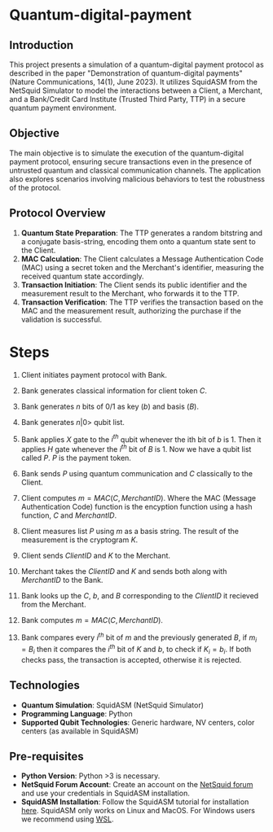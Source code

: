 # Quantum-digital-payment

## Introduction
This project presents a simulation of a quantum-digital payment protocol as described in the paper "Demonstration of quantum-digital payments" (Nature Communications, 14(1), June 2023). It utilizes SquidASM from the NetSquid Simulator to model the interactions between a Client, a Merchant, and a Bank/Credit Card Institute (Trusted Third Party, TTP) in a secure quantum payment environment.

## Objective
The main objective is to simulate the execution of the quantum-digital payment protocol, ensuring secure transactions even in the presence of untrusted quantum and classical communication channels. The application also explores scenarios involving malicious behaviors to test the robustness of the protocol.

## Protocol Overview
1. **Quantum State Preparation**: The TTP generates a random bitstring and a conjugate basis-string, encoding them onto a quantum state sent to the Client.
2. **MAC Calculation**: The Client calculates a Message Authentication Code (MAC) using a secret token and the Merchant's identifier, measuring the received quantum state accordingly.
3. **Transaction Initiation**: The Client sends its public identifier and the measurement result to the Merchant, who forwards it to the TTP.
4. **Transaction Verification**: The TTP verifies the transaction based on the MAC and the measurement result, authorizing the purchase if the validation is successful.

# Steps
1. Client initiates payment protocol with Bank.
2. Bank generates classical information for client token $C$.
3. Bank generates $n$ bits of 0/1 as key ($b$) and basis ($B$).
4. Bank generates $n|0>$ qubit list. 
5. Bank applies $X$ gate to the $i^{th}$ qubit whenever the ith bit of $b$ is 1. Then it applies $H$ gate whenever the $i^{th}$ bit of $B$ is 1. Now we have a qubit list called $P$. $P$ is the payment token.
6. Bank sends $P$ using quantum communication and $C$ classically to the Client.

7. Client computes $m = MAC(C, MerchantID)$. Where the MAC (Message Authentication Code) function is the encyption function using a hash function, $C$ and $MerchantID$.
8. Client measures list $P$ using $m$ as a basis string. The result of the measurement is the cryptogram $K$.
9. Client sends $ClientID$ and $K$ to the Merchant.

10. Merchant takes the $ClientID$ and $K$ and sends both along with $MerchantID$ to the Bank.
  
11. Bank looks up the $C$, $b$, and $B$ corresponding to the $ClientID$ it recieved from the Merchant.
12. Bank computes $m = MAC(C, MerchantID)$.
13. Bank compares every $i^{th}$ bit of $m$ and the previously generated $B$, if $m_i = B_i$ then it compares the $i^{th}$ bit of $K$ and $b$, to check if $K_i = b_i$. If both checks pass, the transaction is accepted, otherwise it is rejected.



## Technologies
- **Quantum Simulation**: SquidASM (NetSquid Simulator)
- **Programming Language**: Python
- **Supported Qubit Technologies**: Generic hardware, NV centers, color centers (as available in SquidASM)

## Pre-requisites
- **Python Version**: Python >3 is necessary.
- **NetSquid Forum Account**: Create an account on the [NetSquid forum](https://forum.netsquid.org/) and use your credentials in SquidASM installation.
- **SquidASM Installation**: Follow the SquidASM tutorial for installation [here](https://squidasm.readthedocs.io/en/latest/installation.html).
SquidASM only works on Linux and MacOS. For Windows users we recommend using [WSL](https://learn.microsoft.com/en-us/windows/wsl/install).

